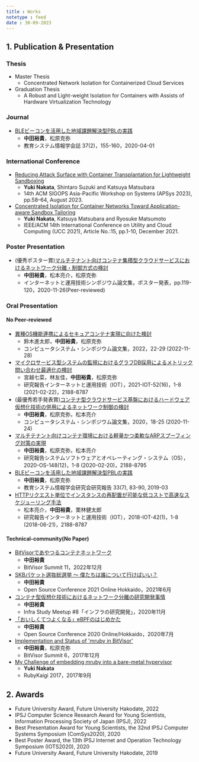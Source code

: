 ```yaml
---
title : Works
notetype : feed
date : 30-09-2023
---
```


## 1. Publication & Presentation
### Thesis
- Master Thesis
  - Concentrated Network Isolation for Containerized Cloud Services
- Graduation Thesis
  - A Robust and Light-weight Isolation for Containers with Assists of Hardware Virtualization Technology

### Journal
- [BLEビーコンを活用した地域課題解決型PBLの実践](https://www.jstage.jst.go.jp/article/jsise/37/2/37_370210/_article/-char/ja/)
  - **中田裕貴**，松原克弥
  - 教育システム情報学会誌 37(2)，155-160，2020-04-01

### International Conference
- [Reducing Attack Surface with Container Transplantation for Lightweight Sandboxing](https://dl.acm.org/doi/10.1145/3609510.3609820)
  - **Yuki Nakata**, Shintaro Suzuki and Katsuya Matsubara
  - 14th ACM SIGOPS Asia-Pacific Workshop on Systems (APSys 2023), pp.58–64, August 2023. 
- [Concentrated Isolation for Container Networks Toward Application-aware Sandbox Tailoring](https://dl.acm.org/doi/10.1145/3468737.3494092)
  - **Yuki Nakata**, Katsuya Matsubara and Ryosuke Matsumoto
  - IEEE/ACM 14th International Conference on Utility and Cloud Computing (UCC 2021), Article No.:15, pp.1-10, December 2021. 


### Poster Presentation
- (優秀ポスター賞)[マルチテナント向けコンテナ集積型クラウドサービスにおけるネットワーク分離・制御方式の検討](http://id.nii.ac.jp/1001/00208130/)
  - **中田裕貴**，松本亮介，松原克弥
  - インターネットと運用技術シンポジウム論文集，ポスター発表，pp.119-120，2020-11-26(Peer-reviewed)

### Oral Presentation
#### No Peer-reviewed
- [異種OS機能連携によるセキュアコンテナ実現に向けた検討](http://id.nii.ac.jp/1001/00222600/)
  - 鈴木進太郎，**中田裕貴**，松原克弥
  - コンピュータシステム・シンポジウム論文集，2022，22-29 (2022-11-28)
- [マイクロサービス型システムの監視におけるグラフDB採用によるメトリック問い合わせ最適化の検討](http://id.nii.ac.jp/1001/00209409/)
  - 宮越七菜，林友佳，**中田裕貴**，松原克弥
  - 研究報告インターネットと運用技術（IOT），2021-IOT-52(16)，1-8 (2021-02-22)，2188-8787
- (最優秀若手発表賞)[コンテナ型クラウドサービス基盤におけるハードウェア仮想化技術の併用によるネットワーク制御の検討](http://id.nii.ac.jp/1001/00207985/)
  - **中田裕貴**，松原克弥，松本亮介
  - コンピュータシステム・シンポジウム論文集，2020，18-25 (2020-11-24)
- [マルチテナント向けコンテナ環境における軽量かつ柔軟なARPスプーフィング対策の実現](http://id.nii.ac.jp/1001/00203250/)
  - **中田裕貴**，松原克弥，松本亮介
  - 研究報告システムソフトウェアとオペレーティング・システム（OS），2020-OS-148(12)，1-8 (2020-02-20)，2188-8795
- [BLEビーコンを活用した地域課題解決型PBLの実践](https://ci.nii.ac.jp/naid/40022088482/)
  - **中田裕貴**，松原克弥
  - 教育システム情報学会研究会研究報告 33(7), 83-90, 2019-03
- [HTTPリクエスト単位でインスタンスの再配置が可能な低コストで高速なスケジューリング手法](http://id.nii.ac.jp/1001/00190206/)
  - 松本亮介，**中田裕貴**，栗林健太郎
  - 研究報告インターネットと運用技術（IOT），2018-IOT-42(1)，1-8 (2018-06-21)，2188-8787

#### Technical-community(No Paper)
- [BitVisorであやつるコンテナネットワーク](https://speakerdeck.com/chikuwait/bitvisorsummit11)
  - **中田裕貴**
  - BitVisor Summit 11，2022年12月
- [SKBパケット選抜総選挙 〜 僕たちは誰について行けばいい？](https://speakerdeck.com/chikuwait/osc21do)
  - **中田裕貴**
  - Open Source Conference 2021 Online Hokkaido，2021年6月
- [コンテナ型仮想化技術におけるネットワーク分離の研究開発事情](https://speakerdeck.com/chikuwait/infra-study-lt)
  - **中田裕貴**
  - Infra Study Meetup #8「インフラの研究開発」，2020年11月
- [「おいしくてつよくなる」eBPFのはじめかた](https://speakerdeck.com/chikuwait/learn-ebpf)
  - **中田裕貴**
  - Open Source Conference 2020 Online/Hokkaido，2020年7月
- [Implementation and Status of 'mruby in BitVisor'](https://speakerdeck.com/chikuwait/implementation-and-status-of-mruby-in-bitvisor)
  - **中田裕貴**，松原克弥
  - BitVisor Summit 6，2017年12月
- [My Challenge of embedding mruby into a bare-metal hypervisor](https://speakerdeck.com/chikuwait/my-challenge-of-embedding-mruby-into-a-bare-metal-hypervisor)
  - **Yuki Nakata**
  - RubyKaigi 2017，2017年9月

## 2. Awards
- Future University Award, Future University Hakodate, 2022
- IPSJ Computer Science Research Award for Young Scientists, Information Processing Society of Japan (IPSJ), 2022
- Best Presentation Award for Young Scientists, the 32nd IPSJ Computer Systems Symposium (ComSys2020), 2020
- Best Poster Award, the 13th IPSJ Internet and Operation Technology Symposium (IOTS2020), 2020
- Future University Award, Future University Hakodate, 2019